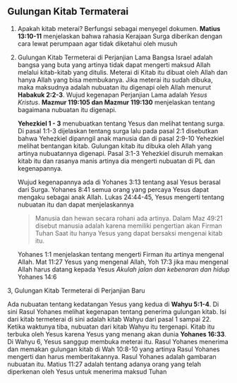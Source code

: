 ## Gulungan Kitab Termaterai

1. Apakah kitab meterai?
Berfungsi sebagai menyegel dokumen.
__Matius 13:10-11__ menjelaskan bahwa rahasia Kerajaan Surga diberikan dengan cara lewat perumpaan agar tidak diketahui oleh musuh

2. Gulungan Kitab Termeterai di Perjanjian Lama
Bangsa Israel adalah bangsa yang buta yang artinya tidak dapat mengerti maksud Allah melalui kitab-kitab yang ditulis. Meterai di Kitab itu dibuat oleh Allah dan hanya Allah yang bisa membukanya. Jika meterai itu sudah dibuka, maka maksudnya adalah nubuatan itu digenapi oleh Allah menurut __Habakuk 2:2-3__. Wujud kegenapan Perjanjian Lama adalah _Yesus Kristus_.
__Mazmur 119:105 dan Mazmur 119:130__ menjelaskan tentang bagaimana nubuatan itu digenapi.

    __Yehezkiel 1 - 3__ menubuatkan tentang Yesus dan melihat tentang surga. Di pasal 1:1-3 dijelaskan tentang surga lalu pada pasal 2:1 disebutkan bahwa Yehezkiel dipanngil anak manusia dan di pasal 2:9-10 Yehezkiel melihat bentangan kitab. Gulungan kitab itu dibuka oleh Allah yang artinya nubuatannya digenapi. Pasal 3:1-3 Yehezkiel disuruh memakan kitab itu dan rasanya manis artinya dia mengerti nubuatan di PL dan kegenapannya.

   Wujud kegenapannya ada di Yohanes 3:13 tentang asal Yesus berasal dari Surga. Yohanes 8:41 semua orang yang percaya Yesus dapat mengaku sebagai anak Allah. Lukas 24:44-45, Yesus mengerti tentang nubuatan itu dan dapat menjelaskannya
   >Manusia dan hewan secara rohani ada artinya. Dalam Maz 49:21 disebut manusia adalah karena memiliki pengertian akan Firman Tuhan
   Saat itu hanya Yesus yang dapat bersaksi mengenai kitab itu.

   Yohanes 1:1 menjelaskan tentang mengerti Firman itu artinya mengenal Allah. Mat 11:27 Yesus yang mengenal Allah, Yoh 17:3 jika mau mengenal Allah harus datang kepada Yesus _Akulah jalan dan kebenaran dan hidup_ Yohanes 14:6

3, Gulungan Kitab Termeterai di Perjanjian Baru

Ada nubuatan tentang kedatangan Yesus yang kedua di __Wahyu 5:1-4__. Di sini Rasul Yohanes melihat kegenapan tentang penerima gulungan kitab.
    Isi dari kitab termeterai di sini adalah kitab Wahyu dari pasal 1 sampai 22. Ketika waktunya tiba, nubuatan dari kitab Wahyu itu tergenapi.
    Kitab itu terbuka oleh Yesus karena Yesus yang menang akan dunia __Yohanes 16:33__. Di Wahyu 6, Yesus sanggup membuka meterai itu. 
    Rasul Yohanes menerima dan memakan gulungan kitab di Wah 10:8-10 yang artinya Rasul Yohanes mengerti dan harus memberitakannya. 
    Rasul Yohanes adalah gambaran nubuatan itu. Matius 11:27 adalah tentang adanya orang yang telah diperkenan oleh Yesus untuk menerima maksud Tuhan
    
   


